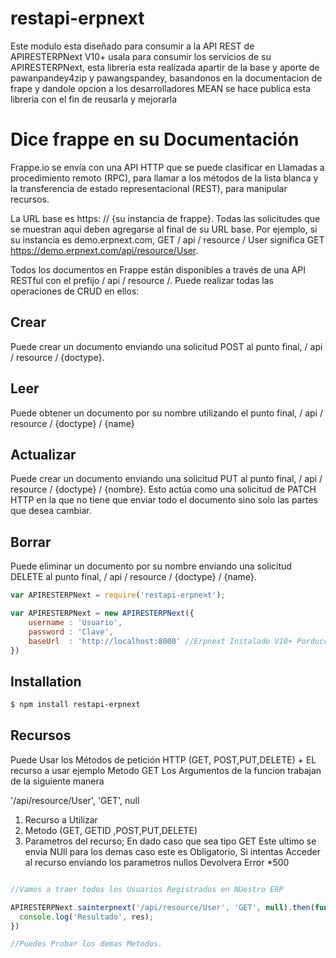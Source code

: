 # restapi-erpnext 
Este modulo esta diseñado para consumir a la API REST de APIRESTERPNext V10+ usala para consumir los servicios de su APIRESTERPNext, esta libreria esta realizada apartir de la base y aporte de  pawanpandey4zip y pawangspandey,
basandonos en la documentacion de frape y dandole opcion a los desarrolladores MEAN se hace publica esta libreria con el fin de reusarla y mejorarla 

# Dice frappe en su Documentación
Frappe.io se envía con una API HTTP que se puede clasificar en Llamadas a procedimiento remoto (RPC), para llamar a los métodos de la lista blanca y la transferencia de estado representacional (REST), para manipular recursos.

La URL base es https: // {su instancia de frappe}. Todas las solicitudes que se muestran aquí deben agregarse al final de su URL base. Por ejemplo, si su instancia es demo.erpnext.com, GET / api / resource / User significa GET https://demo.erpnext.com/api/resource/User.

Todos los documentos en Frappe están disponibles a través de una API RESTful con el prefijo / api / resource /. Puede realizar todas las operaciones de CRUD en ellos:

## Crear

Puede crear un documento enviando una solicitud POST al punto final, / api / resource / {doctype}.

## Leer

Puede obtener un documento por su nombre utilizando el punto final, / api / resource / {doctype} / {name}

## Actualizar

Puede crear un documento enviando una solicitud PUT al punto final, / api / resource / {doctype} / {nombre}. Esto actúa como una solicitud de PATCH HTTP en la que no tiene que enviar todo el documento sino solo las partes que desea cambiar.

## Borrar

Puede eliminar un documento por su nombre enviando una solicitud DELETE al punto final, / api / resource / {doctype} / {name}.


```js
var APIRESTERPNext = require('restapi-erpnext');

var APIRESTERPNext = new APIRESTERPNext({
    username : 'Usuario',
    password : 'Clave',
    baseUrl  : 'http://localhost:8000' //Erpnext Instalado V10+ Porduccion u Develop
})

```

## Installation

```bash
$ npm install restapi-erpnext
```

## Recursos
 
Puede Usar  los Métodos de petición HTTP (GET, POST,PUT,DELETE) + EL recurso a usar ejemplo Metodo GET
Los Argumentos de la funcion trabajan de la siguiente manera

'/api/resource/User', 'GET', null

1. Recurso a Utilizar
2. Metodo (GET, GETID ,POST,PUT,DELETE)
3. Parametros del recurso; En dado caso que sea tipo  GET  Este ultimo se envia NUll para los demas caso este es Obligatorio, Si intentas Acceder al recurso enviando los parametros nullos Devolvera Error *500 




```js

//Vamos a traer todos los Usuarios Registrados en NUestro ERP  

APIRESTERPNext.sainterpnext('/api/resource/User', 'GET', null).then(function (res) {
  console.log('Resultado', res);
})

//Puedes Probar los demas Metodos.
```

